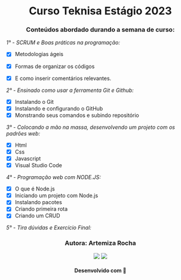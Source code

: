 <h1 align='center'>Curso Teknisa Estágio 2023 </h1>

<h3 align='center'> Conteúdos abordado durando a semana de curso: </h3>

*1° - SCRUM e Boas práticas na programação:*           
       
- [X] Metodologias ágeis      
- [X] Formas de organizar os códigos      
- [X] E como inserir comentários relevantes.        


*2° - Ensinado como usar a ferramenta Git e Github:*        
 
 - [X] Instalando o Git     
 - [X] Instalando e configurando o GitHub           
 - [X] Monstrando seus comandos e subindo repositório       

 *3° - Colocando a mão na massa, desenvolvendo um projeto com os padrões web:*  

 - [X] Html
 - [X] Css
 - [X] Javascript
 - [X] Visual Studio Code   

*4° - Programação web com NODE.JS:*
- [X] O que é Node.js
- [X] Iniciando um projeto com Node.js
- [X] Instalando pacotes
- [X] Criando primeira rota
- [X] Criando um CRUD   

*5° - Tira dúvidas e Exercício Final:*

<h3 align="center"> Autora: Artemiza Rocha</h3>   

<div align="center">
  <a href="https://www.linkedin.com/in/artemiza-rocha/a" target="_blank"><img src="https://img.shields.io/badge/-LinkedIn-%230077B5?style=for-the-badge&logo=linkedin&logoColor=white" target="_blank"></a> 
  <a href="https://github.com/Mizarocha" target="_blank"><img src="https://img.shields.io/badge/-GITHUB-%23E4405F?style=for-the-badge&logo=github&logoColor=white" target="_blank"></a>
  </div>

<h4 align="center">Desenvolvido com 💜 </h4>


